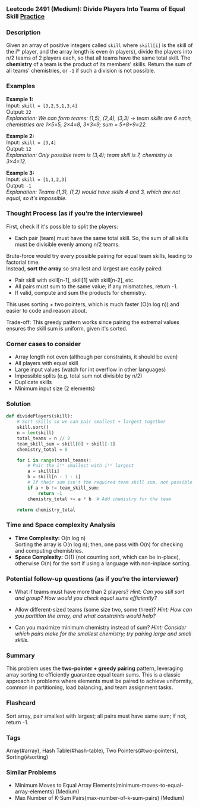 ### Leetcode 2491 (Medium): Divide Players Into Teams of Equal Skill [Practice](https://leetcode.com/problems/divide-players-into-teams-of-equal-skill)

### Description  
Given an array of positive integers called `skill` where `skill[i]` is the skill of the iᵗʰ player, and the array length is even (n players), divide the players into n/2 teams of 2 players each, so that all teams have the same total skill. The **chemistry** of a team is the product of its members' skills. Return the sum of all teams' chemistries, or `-1` if such a division is not possible.

### Examples  

**Example 1:**  
Input: `skill = [3,2,5,1,3,4]`  
Output: `22`  
*Explanation: We can form teams: (1,5), (2,4), (3,3) → team skills are 6 each, chemistries are 1×5=5, 2×4=8, 3×3=9; sum = 5+8+9=22.*

**Example 2:**  
Input: `skill = [3,4]`  
Output: `12`  
*Explanation: Only possible team is (3,4); team skill is 7, chemistry is 3×4=12.*

**Example 3:**  
Input: `skill = [1,1,2,3]`  
Output: `-1`  
*Explanation: Teams (1,3), (1,2) would have skills 4 and 3, which are not equal, so it's impossible.*

### Thought Process (as if you’re the interviewee)  
First, check if it's possible to split the players:  
- Each pair (team) must have the same total skill. So, the sum of all skills must be divisible evenly among n/2 teams.

Brute-force would try every possible pairing for equal team skills, leading to factorial time.  
Instead, **sort the array** so smallest and largest are easily paired:  
- Pair skill with skill[n-1], skill[1] with skill[n-2], etc.
- All pairs must sum to the same value; if any mismatches, return -1.
- If valid, compute and sum the products for chemistry.

This uses sorting + two pointers, which is much faster (O(n log n)) and easier to code and reason about.

Trade-off: This greedy pattern works since pairing the extremal values ensures the skill sum is uniform, given it's sorted.

### Corner cases to consider  
- Array length not even (although per constraints, it should be even)
- All players with equal skill
- Large input values (watch for int overflow in other languages)
- Impossible splits (e.g. total sum not divisible by n/2)
- Duplicate skills
- Minimum input size (2 elements)

### Solution

```python
def dividePlayers(skill):
    # Sort skills so we can pair smallest + largest together
    skill.sort()
    n = len(skill)
    total_teams = n // 2
    team_skill_sum = skill[0] + skill[-1]
    chemistry_total = 0

    for i in range(total_teams):
        # Pair the iᵗʰ smallest with iᵗʰ largest
        a = skill[i]
        b = skill[n - 1 - i]
        # If their sum isn't the required team skill sum, not possible
        if a + b != team_skill_sum:
            return -1
        chemistry_total += a * b  # Add chemistry for the team

    return chemistry_total
```

### Time and Space complexity Analysis  

- **Time Complexity:** O(n log n)  
  Sorting the array is O(n log n); then, one pass with O(n) for checking and computing chemistries.
- **Space Complexity:** O(1) (not counting sort, which can be in-place), otherwise O(n) for the sort if using a language with non-inplace sorting.

### Potential follow-up questions (as if you’re the interviewer)  

- What if teams must have more than 2 players?
  *Hint: Can you still sort and group? How would you check equal sums efficiently?*

- Allow different-sized teams (some size two, some three)?
  *Hint: How can you partition the array, and what constraints would help?*

- Can you maximize minimum chemistry instead of sum?
  *Hint: Consider which pairs make for the smallest chemistry; try pairing large and small skills.*

### Summary
This problem uses the **two-pointer + greedy pairing** pattern, leveraging array sorting to efficiently guarantee equal team sums. This is a classic approach in problems where elements must be paired to achieve uniformity, common in partitioning, load balancing, and team assignment tasks.


### Flashcard
Sort array, pair smallest with largest; all pairs must have same sum; if not, return -1.

### Tags
Array(#array), Hash Table(#hash-table), Two Pointers(#two-pointers), Sorting(#sorting)

### Similar Problems
- Minimum Moves to Equal Array Elements(minimum-moves-to-equal-array-elements) (Medium)
- Max Number of K-Sum Pairs(max-number-of-k-sum-pairs) (Medium)